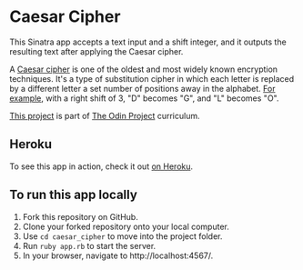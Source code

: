 # Caesar Cipher

This Sinatra app accepts a text input and a shift integer, and it outputs the resulting text after applying the Caesar cipher.

A [Caesar cipher](https://en.wikipedia.org/wiki/Caesar_cipher) is one of the oldest and most widely known encryption techniques. It's a type of substitution cipher in which each letter is replaced by a different letter a set number of positions away in the alphabet. [For example](https://www.youtube.com/watch?v=36xNpbosfTY), with a right shift of 3, "D" becomes "G", and "L" becomes "O". 

[This project](https://www.theodinproject.com/courses/ruby-on-rails/lessons/sinatra-project?ref=lnav) is part of [The Odin Project](https://www.theodinproject.com) curriculum.

## Heroku
To see this app in action, check it out [on Heroku](https://stormy-sea-24508.herokuapp.com/).

## To run this app locally
1. Fork this repository on GitHub.
2. Clone your forked repository onto your local computer.
3. Use `cd caesar_cipher` to move into the project folder.
4. Run `ruby app.rb` to start the server.
5. In your browser, navigate to http://localhost:4567/.